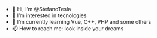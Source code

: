 - 👋 Hi, I’m @StefanoTesla
- 👀 I’m interested in tecnologies
- 🌱 I’m currently learning Vue, C++, PHP and some others
- 📫 How to reach me: look inside your dreams

<!---
StefanoTesla/StefanoTesla is a ✨ special ✨ repository because its `README.md` (this file) appears on your GitHub profile.
You can click the Preview link to take a look at your changes.
--->
